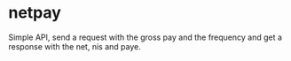 # netpay
Simple API, send a request with the gross pay and the frequency and get a response with the net, nis and paye.
